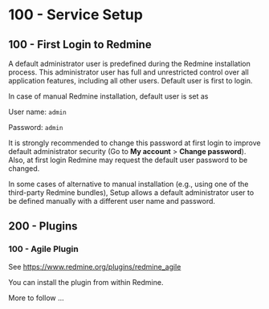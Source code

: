 # 100 - Service Setup

## 100 - First Login to Redmine

A default administrator user is predefined during the Redmine installation process. This administrator user has full and unrestricted control over all application features, including all other users. Default user is first to login.

In case of manual Redmine installation, default user is set as

User name: ```admin```

Password: ```admin```

It is strongly recommended to change this password at first login to improve default administrator security (Go to **My account** > **Change password**). Also, at first login Redmine may request the default user password to be changed.

In some cases of alternative to manual installation (e.g., using one of the third-party Redmine bundles), Setup allows a default administrator user to be defined manually with a different user name and password.

## 200 - Plugins

### 100 - Agile Plugin

See https://www.redmine.org/plugins/redmine_agile

You can install the plugin from within Redmine. 

More to follow ...

